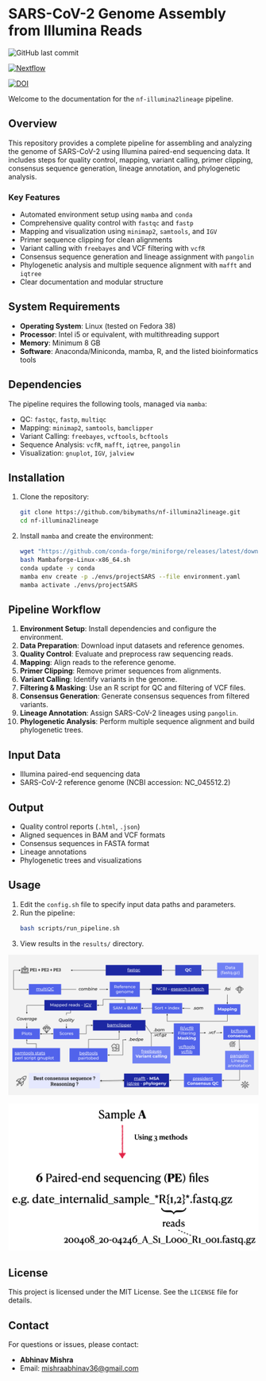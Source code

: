 # SARS-CoV-2 Genome Assembly from Illumina Reads
  
![GitHub last commit](https://img.shields.io/github/last-commit/bibymaths/nf-illumina2lineage) 
 
[![Nextflow](https://img.shields.io/badge/nextflow-%E2%89%A50.27.6-brightgreen.svg)](https://www.nextflow.io/) 

[![DOI](https://zenodo.org/badge/DOI/10.5281/zenodo.15376065.svg)](https://doi.org/10.5281/zenodo.15376065)

Welcome to the documentation for the `nf-illumina2lineage` pipeline.

## Overview
This repository provides a complete pipeline for assembling and analyzing the genome of SARS-CoV-2 using Illumina paired-end sequencing data. It includes steps for quality control, mapping, variant calling, primer clipping, consensus sequence generation, lineage annotation, and phylogenetic analysis.

### Key Features
- Automated environment setup using `mamba` and `conda`
- Comprehensive quality control with `fastqc` and `fastp`
- Mapping and visualization using `minimap2`, `samtools`, and `IGV`
- Primer sequence clipping for clean alignments
- Variant calling with `freebayes` and VCF filtering with `vcfR`
- Consensus sequence generation and lineage assignment with `pangolin`
- Phylogenetic analysis and multiple sequence alignment with `mafft` and `iqtree`
- Clear documentation and modular structure

## System Requirements
- **Operating System**: Linux (tested on Fedora 38)
- **Processor**: Intel i5 or equivalent, with multithreading support
- **Memory**: Minimum 8 GB
- **Software**: Anaconda/Miniconda, mamba, R, and the listed bioinformatics tools

## Dependencies
The pipeline requires the following tools, managed via `mamba`:
- QC: `fastqc`, `fastp`, `multiqc`
- Mapping: `minimap2`, `samtools`, `bamclipper`
- Variant Calling: `freebayes`, `vcftools`, `bcftools`
- Sequence Analysis: `vcfR`, `mafft`, `iqtree`, `pangolin`
- Visualization: `gnuplot`, `IGV`, `jalview`

## Installation
1. Clone the repository:
   ```bash
   git clone https://github.com/bibymaths/nf-illumina2lineage.git
   cd nf-illumina2lineage
   ```
2. Install `mamba` and create the environment:
   ```bash
   wget "https://github.com/conda-forge/miniforge/releases/latest/download/Mambaforge-Linux-x86_64.sh"
   bash Mambaforge-Linux-x86_64.sh
   conda update -y conda
   mamba env create -p ./envs/projectSARS --file environment.yaml
   mamba activate ./envs/projectSARS
   ```

## Pipeline Workflow
1. **Environment Setup**: Install dependencies and configure the environment.
2. **Data Preparation**: Download input datasets and reference genomes.
3. **Quality Control**: Evaluate and preprocess raw sequencing reads.
4. **Mapping**: Align reads to the reference genome.
5. **Primer Clipping**: Remove primer sequences from alignments.
6. **Variant Calling**: Identify variants in the genome.
7. **Filtering & Masking**: Use an R script for QC and filtering of VCF files.
8. **Consensus Generation**: Generate consensus sequences from filtered variants.
9. **Lineage Annotation**: Assign SARS-CoV-2 lineages using `pangolin`.
10. **Phylogenetic Analysis**: Perform multiple sequence alignment and build phylogenetic trees.

## Input Data
- Illumina paired-end sequencing data
- SARS-CoV-2 reference genome (NCBI accession: NC_045512.2)

## Output
- Quality control reports (`.html`, `.json`)
- Aligned sequences in BAM and VCF formats
- Consensus sequences in FASTA format
- Lineage annotations
- Phylogenetic trees and visualizations

## Usage
1. Edit the `config.sh` file to specify input data paths and parameters.
2. Run the pipeline:
   ```bash
   bash scripts/run_pipeline.sh
   ```
3. View results in the `results/` directory.

![Pipeline Diagram](files/methodSARS.svg)

![File Description](files/filedesc.png)

## License
This project is licensed under the MIT License. See the `LICENSE` file for details.

## Contact
For questions or issues, please contact:
- **Abhinav Mishra**
- Email: mishraabhinav36@gmail.com
